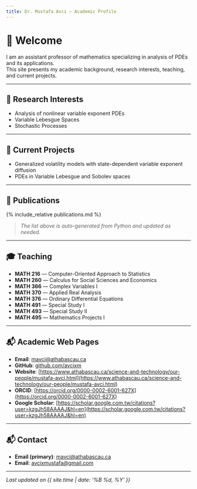```yaml
---
title: Dr. Mustafa Avci — Academic Profile
---
```


# 👋 Welcome

I am an assistant professor of mathematics specializing in analysis of PDEs and its applications.  
This site presents my academic background, research interests, teaching, and current projects.

---

## 🔬 Research Interests

- Analysis of nonlinear variable exponent PDEs
- Variable Lebesgue Spaces
- Stochastic Processes

---
## 🧠 Current Projects

- Generalized volatility models with state-dependent variable exponent diffusion
- PDEs in Variable Lebesgue and Sobolev spaces

---

## 📄 Publications

{% include_relative publications.md %}

> _The list above is auto-generated from Python and updated as needed._

---

## 🎓 Teaching

- **MATH 216** — Computer-Oriented Approach to Statistics
- **MATH 260** — Calculus for Social Sciences and Economics
- **MATH 366** — Complex Variables I
- **MATH 370** — Applied Real Analysis
- **MATH 376** — Ordinary Differential Equations
- **MATH 491** — Special Study I
- **MATH 493** — Special Study II
- **MATH 495** — Mathematics Projects I

---

## 📬 Academic Web Pages

- **Email**: [mavci@athabascau.ca](mavci@athabascau.ca)  
- **GitHub**: [github.com/avcixm](https://github.com/avcixm)  
- **Website**: [https://www.athabascau.ca/science-and-technology/our-people/mustafa-avci.html](https://www.athabascau.ca/science-and-technology/our-people/mustafa-avci.html)
- **ORCID**: [https://orcid.org/0000-0002-6001-627X](https://orcid.org/0000-0002-6001-627X)
- **Google Scholar**: [https://scholar.google.com.tw/citations?user=kzgJh58AAAAJ&hl=en](https://scholar.google.com.tw/citations?user=kzgJh58AAAAJ&hl=en)

---

## 📬 Contact

- **Email (primary)**: [mavci@athabascau.ca](mavci@athabascau.ca)  
- **Email**: [avcixmustafa@gmail.com](avcixmustafa@gmail.com)  

---

*Last updated on {{ site.time | date: '%B %d, %Y' }}*
